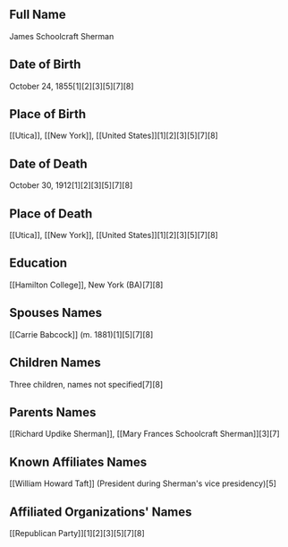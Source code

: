 ## Full Name
James Schoolcraft Sherman

## Date of Birth
October 24, 1855[1][2][3][5][7][8]

## Place of Birth
[[Utica]], [[New York]], [[United States]][1][2][3][5][7][8]

## Date of Death
October 30, 1912[1][2][3][5][7][8]

## Place of Death
[[Utica]], [[New York]], [[United States]][1][2][3][5][7][8]

## Education
[[Hamilton College]], New York (BA)[7][8]

## Spouses Names
[[Carrie Babcock]] (m. 1881)[1][5][7][8]

## Children Names
Three children, names not specified[7][8]

## Parents Names
[[Richard Updike Sherman]], 
[[Mary Frances Schoolcraft Sherman]][3][7]

## Known Affiliates Names
[[William Howard Taft]] (President during Sherman's vice presidency)[5]

## Affiliated Organizations' Names
[[Republican Party]][1][2][3][5][7][8]

